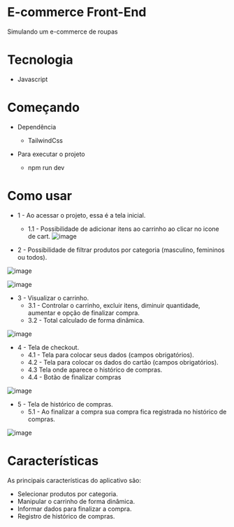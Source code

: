 # E-commerce Front-End

Simulando um e-commerce de roupas

# Tecnologia

- Javascript

# Começando
- Dependência
  - TailwindCss

- Para executar o projeto
  - npm run dev

# Como usar
- 1 - Ao acessar o projeto, essa é a tela inicial.
  - 1.1 - Possibilidade de adicionar itens ao carrinho ao clicar no icone de cart.
 
![image](https://github.com/GabrielMarini12/E-commerce-Front-End/assets/101841688/cff80150-cf29-47de-b33c-11d795f38c3d)

- 2 - Possibilidade de filtrar produtos por categoria (masculino, femininos ou todos).

![image](https://github.com/GabrielMarini12/E-commerce-Front-End/assets/101841688/b5a5dfb0-6d4b-40e9-a7ce-07833618c482)

![image](https://github.com/GabrielMarini12/E-commerce-Front-End/assets/101841688/5088a70a-ffc4-4994-a521-4292f02fafa0)

- 3 - Visualizar o carrinho.
  - 3.1 - Controlar o carrinho, excluir itens, diminuir quantidade, aumentar e opção de finalizar compra.
  - 3.2 - Total calculado de forma dinâmica.

![image](https://github.com/GabrielMarini12/E-commerce-Front-End/assets/101841688/ad39ddfa-1673-4bba-821d-43b5fab36f25)

- 4 - Tela de checkout.
  - 4.1 - Tela para colocar seus dados (campos obrigatórios).
  - 4.2 - Tela para colocar os dados do cartão (campos obrigatórios).
  - 4.3 Tela onde aparece o histórico de compras.
  - 4.4 - Botão de finalizar compras

![image](https://github.com/GabrielMarini12/E-commerce-Front-End/assets/101841688/4669934f-cf5f-4056-9416-cc337b85fbd6)

- 5 - Tela de histórico de compras.
  - 5.1 - Ao finalizar a compra sua compra fica registrada no histórico de compras.

![image](https://github.com/GabrielMarini12/E-commerce-Front-End/assets/101841688/2b82acdc-8aa8-4a47-8e61-2e9da36a40d3)

# Características

As principais características do aplicativo são:
- Selecionar produtos por categoria.
- Manipular o carrinho de forma dinâmica.
- Informar dados para finalizar a compra.
- Registro de histórico de compras.

